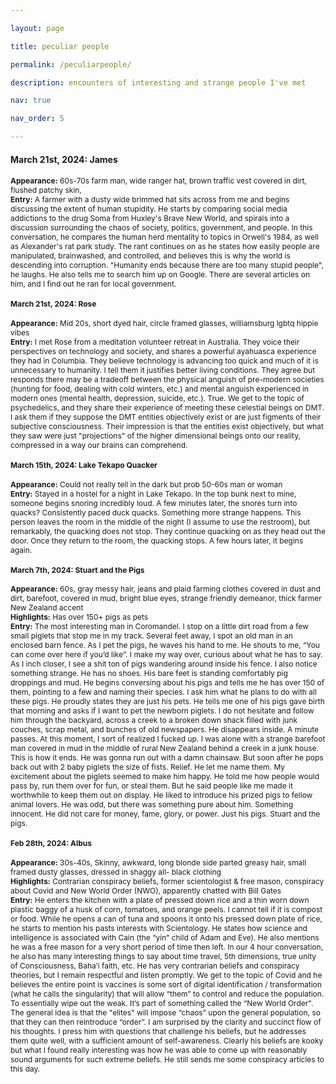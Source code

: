 ```yaml
---

layout: page

title: peculiar people

permalink: /peculiarpeople/

description: encounters of interesting and strange people I've met

nav: true

nav_order: 5

---
```

<h4>March 21st, 2024: James</h4>
<div style="font-size: 12px;">
<b>Appearance:</b> 60s-70s farm man, wide ranger hat, brown traffic vest covered in dirt, flushed patchy skin,<br>
<b>Entry:</b> A farmer with a dusty wide brimmed hat sits across from me and begins discussing the extent of human stupidity. He starts by comparing social media addictions to the drug Soma from Huxley's Brave New World, and spirals into a discussion surrounding the chaos of society, politics, government, and people. In this conversation, he 
compares the human herd mentality to topics in Orwell's 1984, as well as Alexander's rat park study. The rant continues on as he states how easily people are manipulated, brainwashed, and controlled, and believes this is why the world is descending into corruption. "Humanity ends because there are too many stupid people", he laughs. He also tells me to search him up on Google. There are several articles on him, and I find out he ran for local government.  


<h4>March 21st, 2024: Rose</h4>
<div style="font-size: 12px;">
<b>Appearance:</b> Mid 20s, short dyed hair, circle framed glasses, williamsburg lgbtq hippie vibes<br>
<b>Entry:</b> I met Rose from a meditation volunteer retreat in Australia. They voice their perspectives on technology and society, and shares a powerful ayahuasca experience they had in Columbia. 
They believe technology is advancing too quick and much of it is unnecessary to humanity. I tell them it justifies better living conditions. They agree but responds there may be a tradeoff between the physical anguish of pre-modern societies (hunting for food, dealing with cold winters, etc.) and mental anguish experienced in modern ones (mental health, depression, suicide, etc.). True.
We get to the topic of psychedelics, and they share their experience of meeting these celestial beings on DMT. I ask them if they suppose the DMT entities objectively exist or are just figments of their subjective consciousness. Their impression is that the entities exist objectively, but what they saw were just "projections" of the higher dimensional beings onto our reality, compressed in a way our brains can comprehend.


<h4>March 15th, 2024: Lake Tekapo Quacker</h4>
<div style="font-size: 12px;">
<b>Appearance:</b> Could not really tell in the dark but prob 50-60s man or woman<br>
<b>Entry:</b> Stayed in a hostel for a night in Lake Tekapo. In the top bunk next to mine, someone begins snoring incredibly loud. A few minutes later, the snores turn into quacks? Consistently paced duck quacks. Something more strange happens. 
This person leaves the room in the middle of the night (I assume to use the restroom), but remarkably, the quacking does not stop. They continue quacking on as they head out the door. Once they return to the room, the quacking stops. A few hours later, it begins again.


<h4>March 7th, 2024: Stuart and the Pigs</h4>
<div style="font-size: 12px;">
<b>Appearance:</b> 60s, gray messy hair, jeans and plaid farming clothes covered in dust and dirt, barefoot, covered in mud, bright blue eyes, strange friendly demeanor, thick farmer New Zealand accent<br>
<b>Highlights:</b> Has over 150+ pigs as pets<br>
<b>Entry:</b> The most interesting man in Coromandel. I stop on a little dirt road from a few small piglets that stop me in my track. Several feet away, I spot an old man in an enclosed barn fence. As I pet the pigs, he waves his hand to me. He shouts to me, “You can come over here if you’d like”. I make my way over, curious about what he has to say. As I inch closer, I see a shit ton of pigs wandering around inside his fence. I also notice something strange. He has no shoes. His bare feet is standing comfortably pig droppings and mud. He begins conversing about his pigs and tells me he has over 150 of them, pointing to a few and naming their species. I ask him what he plans to do with all these pigs. He proudly states they are just his pets.
He tells me one of his pigs gave birth that morning and asks if I want to pet the newborn piglets. I do not hesitate and follow him through the backyard, across a creek to a broken down shack filled with junk couches, scrap metal, and bunches of old newspapers. He disappears inside. A minute passes. At this moment, I sort of realized I fucked up. I was alone with a strange barefoot man covered in mud in the middle of rural New Zealand behind a creek in a junk house. This is how it ends. He was gonna run out with a damn chainsaw. But soon after he pops back out with 2 baby piglets the size of fists. Relief. He let me name them. My excitement about the piglets seemed to make him happy. He told me how people would pass by, run them over for fun, or steal them. But he said people like me made it worthwhile to keep them out on display. He liked to introduce his prized pigs to fellow animal lovers. He was odd, but there was something pure about him. Something innocent. He did not care for money, fame, glory, or power. Just his pigs. Stuart and the pigs. 

<h4>Feb 28th, 2024: Albus</h4>
<div style="font-size: 12px;">
<b>Appearance:</b> 30s-40s, Skinny, awkward, long blonde side parted greasy hair, small framed dusty glasses, dressed in shaggy all- black clothing<br>
<b>Highlights:</b> Contrarian conspiracy beliefs, former scientologist & free mason, conspiracy about Covid and New World Order (NWO), apparently chatted with Bill Gates<br>
<b>Entry:</b> He enters the kitchen with a plate of pressed down rice and
a thin worn down plastic baggy of a husk of corn, tomatoes, and orange peels. I cannot 
tell if it is compost or food. While he opens a can of tuna and spoons 
it onto his pressed down plate of rice, he starts to mention his pasts interests with Scientology. He states how science and intelligence 
is associated with Cain (the “yin” child of Adam and Eve). He also mentions he was a free mason for a very short period of time then left. 
In our 4 hour conversation, he also has many interesting things to say about 
time travel, 5th dimensions, true unity of Consciousness, Baha’i faith, etc. He has very contrarian beliefs and conspiracy theories, but I remain respectful and listen promptly. We get to the 
topic of Covid and he believes the entire point is vaccines is some sort of digital identification / transformation (what he calls the singularity) that 
will allow “them” to control and reduce the population. To essentially wipe out the weak. It’s 
part of something called the “New World Order". The general idea is that the "elites" will impose “chaos” upon the general population, 
so that they can then reintroduce “order”. I am surprised by the clarity and succinct flow of his thoughts. I press him with questions that challenge his beliefs, but he addresses them quite well, with a sufficient amount of self-awareness. Clearly his beliefs are kooky but what I found really interesting was how he was able to come up with reasonably sound arguments 
for such extreme beliefs. He still sends me some conspiracy articles to this day.